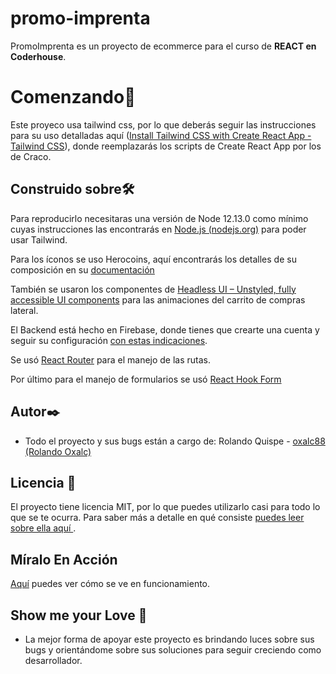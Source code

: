 # promo-imprenta

PromoImprenta es un proyecto de ecommerce para el curso de **REACT en Coderhouse**.

# Comenzando🚀

Este proyeco usa tailwind css, por lo que deberás seguir las instrucciones para su uso detalladas aquí ([Install Tailwind CSS with Create React App - Tailwind CSS](https://tailwindcss.com/docs/guides/create-react-app)), donde reemplazarás los scripts de Create React App por los de Craco.

## Construido sobre🛠️

Para reproducirlo necesitaras una versión de Node 12.13.0 como mínimo cuyas instrucciones las encontrarás en [Node.js (nodejs.org)](https://nodejs.org/es/) para poder usar Tailwind.

Para los íconos se uso Herocoins, aquí encontrarás los detalles de su composición en su [documentación](https://github.com/tailwindlabs/heroicons)

También se usaron los componentes de [Headless UI – Unstyled, fully accessible UI components](https://headlessui.dev/) para las animaciones del carrito de compras lateral.

El Backend está hecho en Firebase, donde tienes que crearte una cuenta y seguir su configuración [con estas indicaciones](https://cloud.google.com/firestore/docs/client/get-firebase). 

Se usó [React Router](https://v5.reactrouter.com/web/guides/quick-start) para el manejo de las rutas.

Por último para el manejo de formularios se usó [React Hook Form](https://react-hook-form.com/get-started)

## Autor✒️

- Todo el proyecto y sus bugs están a cargo de:
Rolando Quispe - [oxalc88 (Rolando Oxalc)](https://github.com/oxalc88)

## Licencia  📄

El proyecto tiene licencia MIT, por lo que puedes utilizarlo casi para todo lo que se te ocurra. Para saber más a detalle en qué consiste [puedes leer sobre ella aquí ](https://es.wikipedia.org/wiki/Licencia_MIT).

## Míralo En Acción
[Aquí](https://www.loom.com/share/5cfba5f056b44316a0bf58d2087cb9a4) puedes ver cómo se ve en funcionamiento.


## Show me your Love  🎁

- La mejor forma de apoyar este proyecto es brindando luces sobre sus bugs y orientándome sobre sus soluciones para seguir creciendo como desarrollador.
